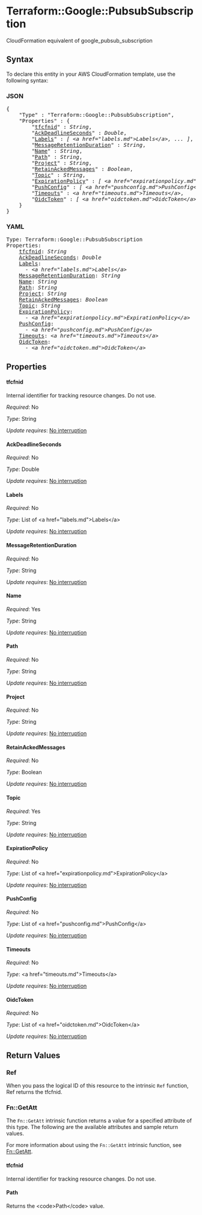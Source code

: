 # Terraform::Google::PubsubSubscription

CloudFormation equivalent of google_pubsub_subscription

## Syntax

To declare this entity in your AWS CloudFormation template, use the following syntax:

### JSON

<pre>
{
    "Type" : "Terraform::Google::PubsubSubscription",
    "Properties" : {
        "<a href="#tfcfnid" title="tfcfnid">tfcfnid</a>" : <i>String</i>,
        "<a href="#ackdeadlineseconds" title="AckDeadlineSeconds">AckDeadlineSeconds</a>" : <i>Double</i>,
        "<a href="#labels" title="Labels">Labels</a>" : <i>[ &lt;a href=&#34;labels.md&#34;&gt;Labels&lt;/a&gt;, ... ]</i>,
        "<a href="#messageretentionduration" title="MessageRetentionDuration">MessageRetentionDuration</a>" : <i>String</i>,
        "<a href="#name" title="Name">Name</a>" : <i>String</i>,
        "<a href="#path" title="Path">Path</a>" : <i>String</i>,
        "<a href="#project" title="Project">Project</a>" : <i>String</i>,
        "<a href="#retainackedmessages" title="RetainAckedMessages">RetainAckedMessages</a>" : <i>Boolean</i>,
        "<a href="#topic" title="Topic">Topic</a>" : <i>String</i>,
        "<a href="#expirationpolicy" title="ExpirationPolicy">ExpirationPolicy</a>" : <i>[ &lt;a href=&#34;expirationpolicy.md&#34;&gt;ExpirationPolicy&lt;/a&gt;, ... ]</i>,
        "<a href="#pushconfig" title="PushConfig">PushConfig</a>" : <i>[ &lt;a href=&#34;pushconfig.md&#34;&gt;PushConfig&lt;/a&gt;, ... ]</i>,
        "<a href="#timeouts" title="Timeouts">Timeouts</a>" : <i>&lt;a href=&#34;timeouts.md&#34;&gt;Timeouts&lt;/a&gt;</i>,
        "<a href="#oidctoken" title="OidcToken">OidcToken</a>" : <i>[ &lt;a href=&#34;oidctoken.md&#34;&gt;OidcToken&lt;/a&gt;, ... ]</i>
    }
}
</pre>

### YAML

<pre>
Type: Terraform::Google::PubsubSubscription
Properties:
    <a href="#tfcfnid" title="tfcfnid">tfcfnid</a>: <i>String</i>
    <a href="#ackdeadlineseconds" title="AckDeadlineSeconds">AckDeadlineSeconds</a>: <i>Double</i>
    <a href="#labels" title="Labels">Labels</a>: <i>
      - &lt;a href=&#34;labels.md&#34;&gt;Labels&lt;/a&gt;</i>
    <a href="#messageretentionduration" title="MessageRetentionDuration">MessageRetentionDuration</a>: <i>String</i>
    <a href="#name" title="Name">Name</a>: <i>String</i>
    <a href="#path" title="Path">Path</a>: <i>String</i>
    <a href="#project" title="Project">Project</a>: <i>String</i>
    <a href="#retainackedmessages" title="RetainAckedMessages">RetainAckedMessages</a>: <i>Boolean</i>
    <a href="#topic" title="Topic">Topic</a>: <i>String</i>
    <a href="#expirationpolicy" title="ExpirationPolicy">ExpirationPolicy</a>: <i>
      - &lt;a href=&#34;expirationpolicy.md&#34;&gt;ExpirationPolicy&lt;/a&gt;</i>
    <a href="#pushconfig" title="PushConfig">PushConfig</a>: <i>
      - &lt;a href=&#34;pushconfig.md&#34;&gt;PushConfig&lt;/a&gt;</i>
    <a href="#timeouts" title="Timeouts">Timeouts</a>: <i>&lt;a href=&#34;timeouts.md&#34;&gt;Timeouts&lt;/a&gt;</i>
    <a href="#oidctoken" title="OidcToken">OidcToken</a>: <i>
      - &lt;a href=&#34;oidctoken.md&#34;&gt;OidcToken&lt;/a&gt;</i>
</pre>

## Properties

#### tfcfnid

Internal identifier for tracking resource changes. Do not use.

_Required_: No

_Type_: String

_Update requires_: [No interruption](https://docs.aws.amazon.com/AWSCloudFormation/latest/UserGuide/using-cfn-updating-stacks-update-behaviors.html#update-no-interrupt)

#### AckDeadlineSeconds

_Required_: No

_Type_: Double

_Update requires_: [No interruption](https://docs.aws.amazon.com/AWSCloudFormation/latest/UserGuide/using-cfn-updating-stacks-update-behaviors.html#update-no-interrupt)

#### Labels

_Required_: No

_Type_: List of &lt;a href=&#34;labels.md&#34;&gt;Labels&lt;/a&gt;

_Update requires_: [No interruption](https://docs.aws.amazon.com/AWSCloudFormation/latest/UserGuide/using-cfn-updating-stacks-update-behaviors.html#update-no-interrupt)

#### MessageRetentionDuration

_Required_: No

_Type_: String

_Update requires_: [No interruption](https://docs.aws.amazon.com/AWSCloudFormation/latest/UserGuide/using-cfn-updating-stacks-update-behaviors.html#update-no-interrupt)

#### Name

_Required_: Yes

_Type_: String

_Update requires_: [No interruption](https://docs.aws.amazon.com/AWSCloudFormation/latest/UserGuide/using-cfn-updating-stacks-update-behaviors.html#update-no-interrupt)

#### Path

_Required_: No

_Type_: String

_Update requires_: [No interruption](https://docs.aws.amazon.com/AWSCloudFormation/latest/UserGuide/using-cfn-updating-stacks-update-behaviors.html#update-no-interrupt)

#### Project

_Required_: No

_Type_: String

_Update requires_: [No interruption](https://docs.aws.amazon.com/AWSCloudFormation/latest/UserGuide/using-cfn-updating-stacks-update-behaviors.html#update-no-interrupt)

#### RetainAckedMessages

_Required_: No

_Type_: Boolean

_Update requires_: [No interruption](https://docs.aws.amazon.com/AWSCloudFormation/latest/UserGuide/using-cfn-updating-stacks-update-behaviors.html#update-no-interrupt)

#### Topic

_Required_: Yes

_Type_: String

_Update requires_: [No interruption](https://docs.aws.amazon.com/AWSCloudFormation/latest/UserGuide/using-cfn-updating-stacks-update-behaviors.html#update-no-interrupt)

#### ExpirationPolicy

_Required_: No

_Type_: List of &lt;a href=&#34;expirationpolicy.md&#34;&gt;ExpirationPolicy&lt;/a&gt;

_Update requires_: [No interruption](https://docs.aws.amazon.com/AWSCloudFormation/latest/UserGuide/using-cfn-updating-stacks-update-behaviors.html#update-no-interrupt)

#### PushConfig

_Required_: No

_Type_: List of &lt;a href=&#34;pushconfig.md&#34;&gt;PushConfig&lt;/a&gt;

_Update requires_: [No interruption](https://docs.aws.amazon.com/AWSCloudFormation/latest/UserGuide/using-cfn-updating-stacks-update-behaviors.html#update-no-interrupt)

#### Timeouts

_Required_: No

_Type_: &lt;a href=&#34;timeouts.md&#34;&gt;Timeouts&lt;/a&gt;

_Update requires_: [No interruption](https://docs.aws.amazon.com/AWSCloudFormation/latest/UserGuide/using-cfn-updating-stacks-update-behaviors.html#update-no-interrupt)

#### OidcToken

_Required_: No

_Type_: List of &lt;a href=&#34;oidctoken.md&#34;&gt;OidcToken&lt;/a&gt;

_Update requires_: [No interruption](https://docs.aws.amazon.com/AWSCloudFormation/latest/UserGuide/using-cfn-updating-stacks-update-behaviors.html#update-no-interrupt)

## Return Values

### Ref

When you pass the logical ID of this resource to the intrinsic `Ref` function, Ref returns the tfcfnid.

### Fn::GetAtt

The `Fn::GetAtt` intrinsic function returns a value for a specified attribute of this type. The following are the available attributes and sample return values.

For more information about using the `Fn::GetAtt` intrinsic function, see [Fn::GetAtt](https://docs.aws.amazon.com/AWSCloudFormation/latest/UserGuide/intrinsic-function-reference-getatt.html).

#### tfcfnid

Internal identifier for tracking resource changes. Do not use.

#### Path

Returns the &lt;code&gt;Path&lt;/code&gt; value.


